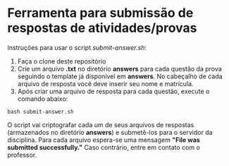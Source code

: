# Ferramenta para submissão de respostas de atividades/provas

Instruções para usar o script _submit-answer.sh_:
 1) Faça o clone deste repositório
 2) Crie um arquivo **.txt** no diretório **answers** para cada questão da prova seguindo o template já disponível em **answers**. No cabeçalho de cada arquivo de resposta você deve inserir seu nome e matrícula.
 3) Após criar uma arquivo de resposta para cada questão, execute o comando abaixo:

`bash submit-answer.sh`

O script vai criptografar cada um de seus arquivos de respostas (armazenados no diretório **answers**) e submetê-los para o servidor da disciplina. Para cada arquivo espera-se uma mensagem **"File <filename> was submitted successfully."** Caso contrário, entre em contato com o professor.
